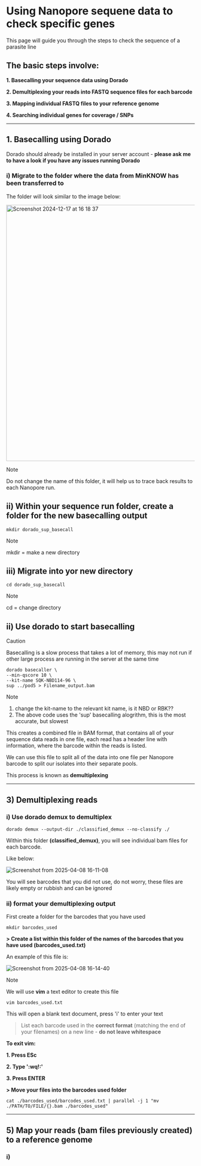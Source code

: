 
# Using Nanopore sequene data to check specific genes 

This page will guide you through the steps to check the sequence of a parasite line

## The basic steps involve:

  **1. Basecalling your sequence data using Dorado**

  **2. Demultiplexing your reads into FASTQ sequence files for each barcode**

  **3. Mapping individual FASTQ files to your reference genome**

  **4. Searching individual genes for coverage / SNPs**

***

## 1. Basecalling using Dorado

Dorado should already be installed in your server account - **please ask me to have a look if you have any issues running Dorado**

### i) Migrate to the folder where the data from MinKNOW has been transferred to

The folder will look similar to the image below:

<img width="683" alt="Screenshot 2024-12-17 at 16 18 37" src="https://github.com/user-attachments/assets/bb7334a0-7883-481f-a96b-58c677765db1" />

>[!NOTE]
>Do not change the name of this folder, it will help us to trace back results to each Nanopore run.


## ii) Within your sequence run folder, create a folder for the new basecalling output 

```
mkdir dorado_sup_basecall
```
>[!NOTE]
>mkdir = make a new directory

## iii) Migrate into yor new directory

```
cd dorado_sup_basecall
```
>[!NOTE]
>cd = change directory

## ii) Use dorado to start basecalling

>[!CAUTION]
>Basecalling is a slow process that takes a lot of memory, this may not run if other large process are running in the server at the same time

```
dorado basecaller \
--min-qscore 10 \
--kit-name SQK-NBD114-96 \
sup ../pod5 > Filename_output.bam
```
>[!NOTE]
>1. change the kit-name to the relevant kit name, is it NBD or RBK??
>2. The above code uses the 'sup' basecalling alogrithm, this is the most accurate, but slowest

This creates a combined file in BAM format, that contains all of your sequence data reads in one file, each read has a header line with information, where the barcode within the reads is listed.

We can use this file to split all of the data into one file per Nanopore barcode to split our isolates into their separate pools.

This process is known as **demultiplexing**

***

## 3) Demultiplexing reads

### i) Use dorado demux to demultiplex

```
dorado demux --output-dir ./classified_demux --no-classify ./
```

Within this folder **(classified_demux)**, you will see individual bam files for each barcode.

Like below:

![Screenshot from 2025-04-08 16-11-08](https://github.com/user-attachments/assets/1607a104-d1f0-4811-9f12-57a11017c161)

You will see barcodes that you did not use, do not worry, these files are likely empty or rubbish and can be ignored

### ii) format your demultiplexing output

First create a folder for the barcodes that you have used 

```
mkdir barcodes_used
```

**> Create a list within this folder of the names of the barcodes that you have used (barcodes_used.txt)**

An example of this file is:

![Screenshot from 2025-04-08 16-14-40](https://github.com/user-attachments/assets/9d46a429-1949-4a4f-9269-637a32a094bb)


>[!NOTE]
>We will use **vim** a text editor to create this file

```
vim barcodes_used.txt
```

This will open a blank text document, press 'i' to enter your text

> List each barcode used in the **correct format** (matching the end of your filenames) on a new line -  **do not leave whitespace**

**To exit vim:**

**1. Press ESc**

**2. Type ':wq!:'**

**3. Press ENTER**


**> Move your files into the barcodes used folder**

```
cat ./barcodes_used/barcodes_used.txt | parallel -j 1 "mv ./PATH/TO/FILE/{}.bam ./barcodes_used"

```
***

## 5) Map your reads (bam files previously created) to a reference genome 

### i) 
